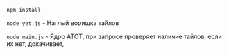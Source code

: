 `npm install`

`node yet.js` - Наглый воришка тайлов

`node main.js` - Ядро ATOT, при запросе проверяет наличие тайлов, если их нет, докачивает, 

